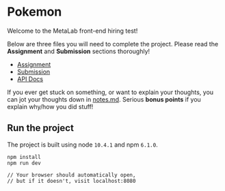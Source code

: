 # Pokemon

Welcome to the MetaLab front-end hiring test! 

Below are three files you will need to complete the project. Please read the **Assignment** and **Submission** sections thoroughly!

- [Assignment](./docs/assignment.md)
- [Submission](./docs/submission.md)
- [API Docs](./docs/api.md)

If you ever get stuck on something, or want to explain your thoughts, you can jot your thoughts down in [notes.md](./notes.md). Serious **bonus points** if you explain why/how you did stuff!

## Run the project
The project is built using node `10.4.1` and npm `6.1.0`.

```
npm install
npm run dev

// Your browser should automatically open,
// but if it doesn't, visit localhost:8080
```
